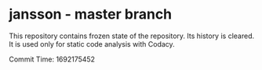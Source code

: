 # jansson - master branch

This repository contains frozen state of the repository.
Its history is cleared. It is used only for static code
analysis with Codacy.

Commit Time: 1692175452